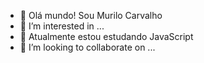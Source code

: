 - 👋 Olá mundo! Sou Murilo Carvalho
- 👀 I’m interested in ...
- 🌱 Atualmente estou estudando JavaScript
- 💞️ I’m looking to collaborate on ...

<!---
murilocarvalhodev/murilocarvalhodev is a ✨ special ✨ repository because its `README.md` (this file) appears on your GitHub profile.
You can click the Preview link to take a look at your changes.
--->
